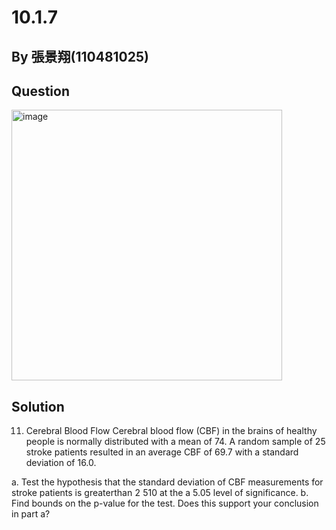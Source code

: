 # 10.1.7

## By 張景翔(110481025)

## Question

<img width="433" alt="image" src="https://github.com/HWTeng-Course/202402-Statistics/assets/162072170/faf54ff3-0bea-456e-841f-4cc562d975a7">

## Solution

11. Cerebral Blood Flow Cerebral blood flow (CBF) in the brains of healthy people is normally distributed with a mean of 74. A random sample of 25 stroke patients resulted in an average CBF of 69.7 with a standard deviation of 16.0.

a. Test the hypothesis that the standard deviation of CBF measurements for stroke patients is greaterthan  510 at the a 5.05 level of significance.
b. Find bounds on the p-value for the test. Does this support your conclusion in part a?


